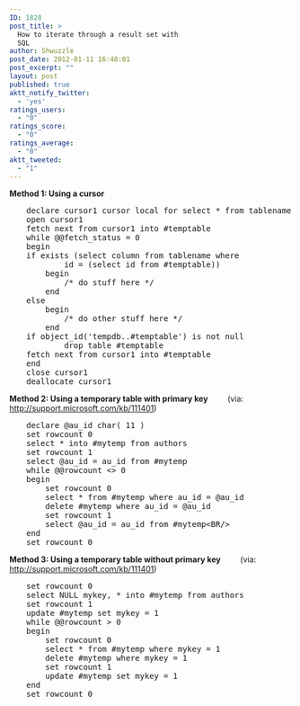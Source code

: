 ```yaml
---
ID: 1828
post_title: >
  How to iterate through a result set with
  SQL
author: Shwuzzle
post_date: 2012-01-11 16:48:01
post_excerpt: ""
layout: post
published: true
aktt_notify_twitter:
  - 'yes'
ratings_users:
  - "0"
ratings_score:
  - "0"
ratings_average:
  - "0"
aktt_tweeted:
  - "1"
---
```

<strong>Method 1: Using a cursor</strong>
<pre style="padding-left: 30px;">declare cursor1 cursor local for select * from tablename
open cursor1
fetch next from cursor1 into #temptable
while @@fetch_status = 0
begin
if exists (select column from tablename where 
        id = (select id from #temptable))
    begin 
        /* do stuff here */ 
    end
else
    begin
        /* do other stuff here */
    end 
if object_id('tempdb..#temptable') is not null
        drop table #temptable
fetch next from cursor1 into #temptable
end
close cursor1
deallocate cursor1</pre>
<strong>Method 2: Using a temporary table with primary key
</strong>        (via: <a href="http://support.microsoft.com/kb/111401">http://support.microsoft.com/kb/111401</a>)
<pre style="padding-left: 30px;">declare @au_id char( 11 )
set rowcount 0
select * into #mytemp from authors
set rowcount 1
select @au_id = au_id from #mytemp
while @@rowcount &lt;&gt; 0
begin
    set rowcount 0
    select * from #mytemp where au_id = @au_id
    delete #mytemp where au_id = @au_id
    set rowcount 1
    select @au_id = au_id from #mytemp&lt;BR/&gt;
end
set rowcount 0</pre>
<strong>Method 3: Using a temporary table without primary key
</strong>        (via: <a href="http://support.microsoft.com/kb/111401">http://support.microsoft.com/kb/111401</a>)
<pre style="padding-left: 30px;">set rowcount 0
select NULL mykey, * into #mytemp from authors
set rowcount 1
update #mytemp set mykey = 1
while @@rowcount &gt; 0
begin
    set rowcount 0
    select * from #mytemp where mykey = 1
    delete #mytemp where mykey = 1
    set rowcount 1
    update #mytemp set mykey = 1
end
set rowcount 0</pre>
